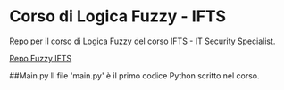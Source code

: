 # Corso di Logica Fuzzy - IFTS
Repo per il corso di Logica Fuzzy del corso IFTS - IT Security Specialist.

[Repo Fuzzy IFTS](https://github.com/not-icosahedron/corsoFuzzy-IFTS)

<!-- main.py -->
##Main.py
Il file 'main.py' è il primo codice Python scritto nel corso.